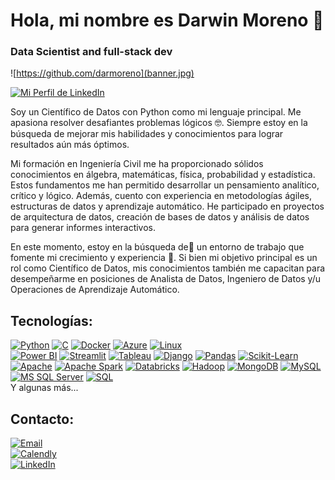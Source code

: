 # Hola, mi nombre es Darwin Moreno 👋
### Data Scientist and full-stack dev

![https://github.com/darmoreno](banner.jpg)

[![Mi Perfil de LinkedIn](https://img.shields.io/badge/LinkedIn-Perfil-blue)](https://www.linkedin.com/in/darwin-moreno/)

Soy un Científico de Datos con Python como mi lenguaje principal. Me apasiona resolver desafiantes problemas lógicos 🤓. Siempre estoy en la búsqueda de mejorar mis habilidades y conocimientos para lograr resultados aún más óptimos.

Mi formación en Ingeniería Civil me ha proporcionado sólidos conocimientos en álgebra, matemáticas, física, probabilidad y estadística. Estos fundamentos me han permitido desarrollar un pensamiento analítico, crítico y lógico. Además, cuento con experiencia en metodologías ágiles, estructuras de datos y aprendizaje automático. He participado en proyectos de arquitectura de datos, creación de bases de datos y análisis de datos para generar informes interactivos.

En este momento, estoy en la búsqueda de🔎 un entorno de trabajo que fomente mi crecimiento y experiencia 💾. Si bien mi objetivo principal es un rol como Científico de Datos, mis conocimientos también me capacitan para desempeñarme en posiciones de Analista de Datos, Ingeniero de Datos y/u Operaciones de Aprendizaje Automático.

## Tecnologías:

[![Python](https://img.shields.io/badge/Python-yellow?style=for-the-badge&logo=python&logoColor=white&labelColor=101010)]()
[![C](https://img.shields.io/badge/Lenguaje%20C-00599C?style=for-the-badge&logo=c&logoColor=white&labelColor=101010)](https://en.wikipedia.org/wiki/C_(programming_language))
[![Docker](https://img.shields.io/badge/Docker-2496ED?style=for-the-badge&logo=docker&logoColor=white&labelColor=101010)](https://www.docker.com/)
[![Azure](https://img.shields.io/badge/Microsoft%20Azure-0089D6?style=for-the-badge&logo=microsoft%20azure&logoColor=white&labelColor=101010)](https://azure.microsoft.com/)
[![Linux](https://img.shields.io/badge/Linux-FCC624?style=for-the-badge&logo=linux&logoColor=black&labelColor=101010)](https://www.linux.org/)
</br>
[![Power BI](https://img.shields.io/badge/Power%20BI-F2C811?style=for-the-badge&logo=powerbi&logoColor=white&labelColor=101010)](https://powerbi.microsoft.com/)
[![Streamlit](https://img.shields.io/badge/Streamlit-FF4B4B?style=for-the-badge&logo=streamlit&logoColor=white&labelColor=101010)](https://streamlit.io/)
[![Tableau](https://img.shields.io/badge/Tableau-E97627?style=for-the-badge&logo=tableau&logoColor=white&labelColor=101010)](https://www.tableau.com/)
[![Django](https://img.shields.io/badge/Django-092E20?style=for-the-badge&logo=django&logoColor=white&labelColor=101010)](https://www.djangoproject.com/)
[![Pandas](https://img.shields.io/badge/Pandas-150458?style=for-the-badge&logo=pandas&logoColor=white&labelColor=101010)](https://pandas.pydata.org/)
[![Scikit-Learn](https://img.shields.io/badge/Scikit%20Learn-F7931E?style=for-the-badge&logo=scikit-learn&logoColor=white&labelColor=101010)](https://scikit-learn.org/)
</br>
[![Apache](https://img.shields.io/badge/Apache-D22128?style=for-the-badge&logo=apache&logoColor=white&labelColor=101010)](https://www.apache.org/)
[![Apache Spark](https://img.shields.io/badge/Apache%20Spark-E25A1C?style=for-the-badge&logo=apache%20spark&logoColor=white&labelColor=101010)](https://spark.apache.org/)
[![Databricks](https://img.shields.io/badge/Databricks-FF8135?style=for-the-badge&logo=databricks&logoColor=white&labelColor=101010)](https://databricks.com/)
[![Hadoop](https://img.shields.io/badge/Hadoop-FF7E1C?style=for-the-badge&logo=hadoop&logoColor=white&labelColor=101010)](https://hadoop.apache.org/)
[![MongoDB](https://img.shields.io/badge/MongoDB-47A248?style=for-the-badge&logo=mongodb&logoColor=white&labelColor=101010)]()
[![MySQL](https://img.shields.io/badge/MySQL-4479A1?style=for-the-badge&logo=mysql&logoColor=white&labelColor=101010)]()
[![MS SQL Server](https://img.shields.io/badge/MS%20SQL%20Server-CC2927?style=for-the-badge&logo=microsoft%20sql%20server&logoColor=white&labelColor=101010)](https://www.microsoft.com/en-us/sql-server)
[![SQL](https://img.shields.io/badge/SQL-4479A1?style=for-the-badge&logo=sql&logoColor=white&labelColor=101010)](https://en.wikipedia.org/wiki/SQL)
</br>
Y algunas más...

## Contacto:

[![Email](https://img.shields.io/badge/damh2090@gmail.com-email_personal_-D14836?style=for-the-badge&logo=gmail&logoColor=white&labelColor=101010)](mailto:damh2090@gmail.com)
</br>
[![Calendly](https://img.shields.io/badge/Calendly-Book%20a%20Meeting-00B4F0?style=for-the-badge&logo=calendly&logoColor=white&labelColor=101010)](https://calendly.com/darwinmoreno/meeting-darwin-moreno)
</br>
[![LinkedIn](https://img.shields.io/badge/LinkedIn-Perfil-blue?style=for-the-badge&logo=linkedin&logoColor=white&labelColor=101010)](https://www.linkedin.com/in/darwin-moreno/)
